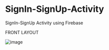 # SignIn-SignUp-Activity
SignIn-SignUp Activity using Firebase

FRONT LAYOUT

![image](https://user-images.githubusercontent.com/63442418/80997742-6a9e0680-8e5f-11ea-8d7b-8fc5a6a66281.png)

